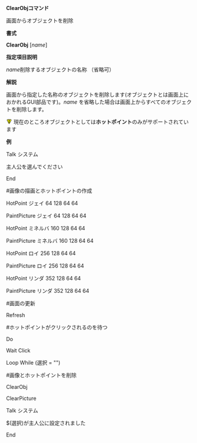 **ClearObjコマンド**

画面からオブジェクトを削除

**書式**

**ClearObj** [*name*]

**指定項目説明**

*name*削除するオブジェクトの名称 （省略可）

**解説**

画面から指定した名称のオブジェクトを削除します(オブジェクトとは画面上におかれるGUI部品です)。*name* を省略した場合は画面上からすべてのオブジェクトを削除します。

![](../images/bm0.gif) 現在のところオブジェクトとしては**ホットポイント**のみがサポートされています

**例**

Talk システム

主人公を選んでください

End

#画像の描画とホットポイントの作成

HotPoint     ジェイ     64  128 64 64

PaintPicture ジェイ     64  128 64 64

HotPoint     ミネルバ   160 128 64 64

PaintPicture ミネルバ   160 128 64 64

HotPoint     ロイ       256 128 64 64

PaintPicture ロイ       256 128 64 64

HotPoint     リンダ     352 128 64 64

PaintPicture リンダ     352 128 64 64

#画面の更新

Refresh

#ホットポイントがクリックされるのを待つ

Do

Wait Click

Loop While (選択 = "")

#画像とホットポイントを削除

ClearObj

ClearPicture

Talk システム

$(選択)が主人公に設定されました

End

